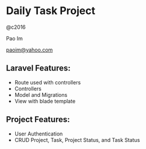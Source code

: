 # Daily Task Project
@c2016

Pao Im

paoim@yahoo.com

## Laravel Features:
- Route used with controllers
- Controllers
- Model and Migrations
- View with blade template

## Project Features:
- User Authentication
- CRUD Project, Task, Project Status, and Task Status

